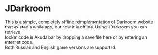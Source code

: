 # JDarkroom
This is a simple, completely offline reimplementation of Darkroom website<br>
that existed a while ago, but now it is offline. Using JDarkroom you can retrieve<br>
locker code in Akuda bar by dropping a save file here or by entering an Internet code.<br>
Both Russian and English game versions are supported.
